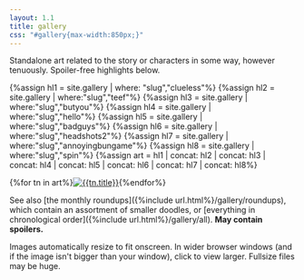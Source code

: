 ```yaml
---
layout: 1.1
title: gallery
css: "#gallery{max-width:850px;}"
---
```

Standalone art related to the story or characters in some way, however tenuously. Spoiler-free highlights below.

{%assign hl1 = site.gallery | where: "slug","clueless"%}
{%assign hl2 = site.gallery | where:"slug","teef"%}
{%assign hl3 = site.gallery | where:"slug","butyou"%}
{%assign hl4 = site.gallery | where:"slug","hello"%}
{%assign hl5 = site.gallery | where:"slug","badguys"%}
{%assign hl6 = site.gallery | where:"slug","headshots2"%}
{%assign hl7 = site.gallery | where:"slug","annoyingbungame"%}
{%assign hl8 = site.gallery | where:"slug","spin"%}
{%assign art = hl1 | concat: hl2 | concat: hl3 | concat: hl4 | concat: hl5 | concat: hl6 | concat: hl7 | concat: hl8%}
<!--↑ this is unwieldy (surely this can be done with arrays...?) but idk how to simplify yet. /could/ add a tag to highlights but that sounds like more trouble than it's worth-->
<section id="gallery" class="artwall">{%for tn in art%}<a href="{%include url.html%}/gallery/{{tn.slug}}"><img src="{%include url.html%}/assets/img/gallery/{%if tn.img%}{{tn.img}}{%else%}{{tn.date|date:'%Y-%m-%d'}}{%endif%}-tn.png" alt="{{tn.title}}"/></a>{%endfor%}</section>

See also [the monthly roundups]({%include url.html%}/gallery/roundups), which contain an assortment of smaller doodles, or [everything in chronological order]({%include url.html%}/gallery/all). **May contain spoilers.**

Images automatically resize to fit onscreen. In wider browser windows (and if the image isn't bigger than your window), click to view larger. Fullsize files may be huge.